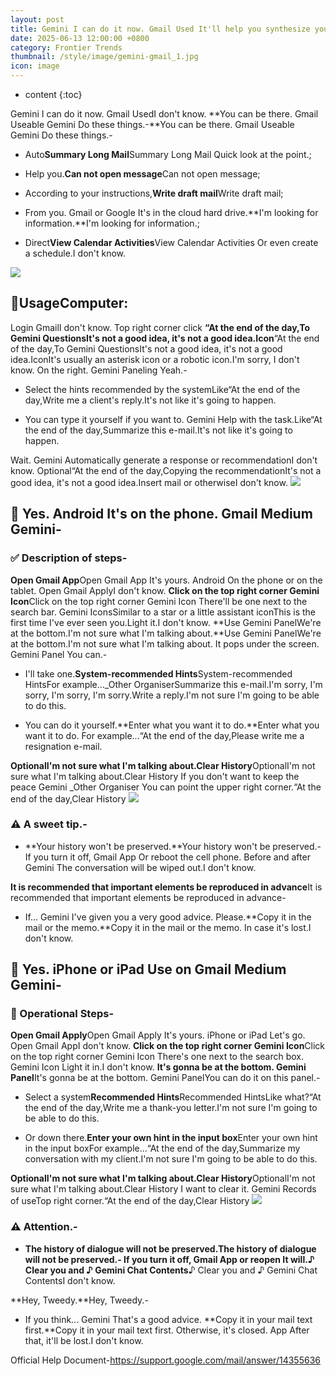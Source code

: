 ```yaml
---
layout: post
title: Gemini I can do it now. Gmail Used It'll help you synthesize your long e-mails.Generate mail response recommendations and drafts
date: 2025-06-13 12:00:00 +0800
category: Frontier Trends
thumbnail: /style/image/gemini-gmail_1.jpg
icon: image
---
```

* content
{:toc}

Gemini I can do it now. Gmail UsedI don't know.
**You can be there. Gmail Useable Gemini Do these things.-**You can be there. Gmail Useable Gemini Do these things.-

- Auto**Summary Long Mail**Summary Long Mail Quick look at the point.;

- Help you.**Can not open message**Can not open message;

- According to your instructions,**Write draft mail**Write draft mail;

- From you. Gmail or Google It's in the cloud hard drive.**I'm looking for information.**I'm looking for information.;

- Direct**View Calendar Activities**View Calendar Activities Or even create a schedule.I don't know.

![](https://assets-v2.circle.so/uzllrt0sl6hvatdoj80heurgi84i)

## 🚀UsageComputer:
Login GmailI don't know.
Top right corner click **“At the end of the day,To Gemini QuestionsIt's not a good idea, it's not a good idea.Icon**“At the end of the day,To Gemini QuestionsIt's not a good idea, it's not a good idea.IconIt's usually an asterisk icon or a robotic icon.I'm sorry, I don't know.
On the right. Gemini Paneling Yeah.-

- Select the hints recommended by the systemLike“At the end of the day,Write me a client's reply.It's not like it's going to happen.

- You can type it yourself if you want to. Gemini Help with the task.Like“At the end of the day,Summarize this e-mail.It's not like it's going to happen.

Wait. Gemini Automatically generate a response or recommendationI don't know.
Optional“At the end of the day,Copying the recommendationIt's not a good idea, it's not a good idea.Insert mail or otherwiseI don't know.
![](https://assets-v2.circle.so/qv28gv4uekduahaxbecplfed81ml)
## 📱 Yes. Android It's on the phone. Gmail Medium Gemini-

### ✅ Description of steps-
**Open Gmail App**Open Gmail App
It's yours. Android On the phone or on the tablet. Open Gmail ApplyI don't know.
**Click on the top right corner Gemini Icon**Click on the top right corner Gemini Icon
There'll be one next to the search bar. Gemini IconsSimilar to a star or a little assistant iconThis is the first time I've ever seen you.Light it.I don't know.
**Use Gemini PanelWe're at the bottom.I'm not sure what I'm talking about.**Use Gemini PanelWe're at the bottom.I'm not sure what I'm talking about.
It pops under the screen. Gemini Panel You can.-

- I'll take one.**System-recommended Hints**System-recommended HintsFor example..._Other OrganiserSummarize this e-mail.I'm sorry, I'm sorry, I'm sorry, I'm sorry.Write a reply.I'm not sure I'm going to be able to do this.

- You can do it yourself.**Enter what you want it to do.**Enter what you want it to do. For example...“At the end of the day,Please write me a resignation e-mail.

**OptionalI'm not sure what I'm talking about.Clear History**OptionalI'm not sure what I'm talking about.Clear History
If you don't want to keep the peace Gemini _Other Organiser You can point the upper right corner.“At the end of the day,Clear History
![](https://assets-v2.circle.so/rzhtyoni0c4dylhqaivfjueu4i4s)
### ⚠️ A sweet tip.-

- **Your history won't be preserved.**Your history won't be preserved.-
If you turn it off, Gmail App Or reboot the cell phone. Before and after Gemini The conversation will be wiped out.I don't know.

**It is recommended that important elements be reproduced in advance**It is recommended that important elements be reproduced in advance-

- If... Gemini I've given you a very good advice. Please.**Copy it in the mail or the memo.**Copy it in the mail or the memo. In case it's lost.I don't know.

## 🍎 Yes. iPhone or iPad Use on Gmail Medium Gemini-

### 📲 Operational Steps-
**Open Gmail Apply**Open Gmail Apply
It's yours. iPhone or iPad Let's go. Open Gmail AppI don't know.
**Click on the top right corner Gemini Icon**Click on the top right corner Gemini Icon
There's one next to the search box. Gemini Icon Light it in.I don't know.
**It's gonna be at the bottom. Gemini Panel**It's gonna be at the bottom. Gemini PanelYou can do it on this panel.-

- Select a system**Recommended Hints**Recommended HintsLike what?“At the end of the day,Write me a thank-you letter.I'm not sure I'm going to be able to do this.

- Or down there.**Enter your own hint in the input box**Enter your own hint in the input boxFor example...“At the end of the day,Summarize my conversation with my client.I'm not sure I'm going to be able to do this.

**OptionalI'm not sure what I'm talking about.Clear History**OptionalI'm not sure what I'm talking about.Clear History
I want to clear it. Gemini Records of useTop right corner.“At the end of the day,Clear History
![](https://assets-v2.circle.so/j5uuzzdc45ivpvzmhrj7coog6sy0)
### ⚠️ Attention.-

- **The history of dialogue will not be preserved.**The history of dialogue will not be preserved.-
If you turn it off, Gmail App or reopen It will.**♪ Clear you and ♪ Gemini Chat Contents**♪ Clear you and ♪ Gemini Chat ContentsI don't know.

**Hey, Tweedy.**Hey, Tweedy.-

- If you think... Gemini That's a good advice. **Copy it in your mail text first.**Copy it in your mail text first. Otherwise, it's closed. App After that, it'll be lost.I don't know.

Official Help Document-https://support.google.com/mail/answer/14355636
